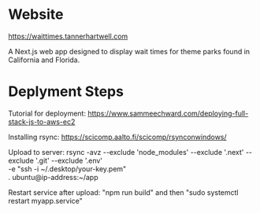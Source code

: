 # Website

https://waittimes.tannerhartwell.com 

A Next.js web app designed to display wait times for theme parks found in California and Florida.


# Deplyment Steps

Tutorial for deployment: https://www.sammeechward.com/deploying-full-stack-js-to-aws-ec2

Installing rsync: https://scicomp.aalto.fi/scicomp/rsynconwindows/

Upload to server: rsync -avz --exclude 'node_modules' --exclude '.next' --exclude '.git' --exclude '.env' \
-e "ssh -i ~/.desktop/your-key.pem" \
. ubuntu@ip-address:~/app

Restart service after upload: "npm run build" and then "sudo systemctl restart myapp.service"

